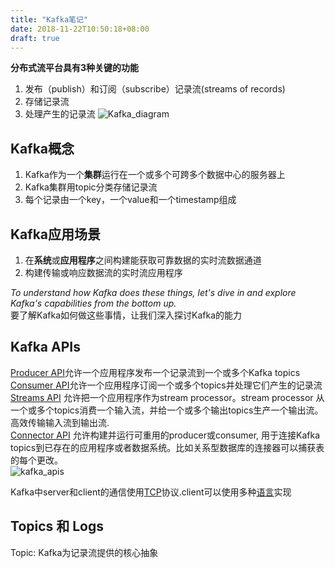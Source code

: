 ```yaml
---
title: "Kafka笔记"
date: 2018-11-22T10:50:18+08:00
draft: true
---
```


**分布式流平台具有3种关键的功能<br>**
1. 发布（publish）和订阅（subscribe）记录流(streams of records)<br>
2. 存储记录流<br>
3. 处理产生的记录流
![Kafka_diagram](http://kafka.apache.org/images/kafka_diagram.png)

## Kafka概念
1. Kafka作为一个**集群**运行在一个或多个可跨多个数据中心的服务器上<br>
2. Kafka集群用topic分类存储记录流<br>
3. 每个记录由一个key，一个value和一个timestamp组成<br>

## Kafka应用场景
1. 在**系统**或**应用程序**之间构建能获取可靠数据的实时流数据通道<br>
2. 构建传输或响应数据流的实时流应用程序

*To understand how Kafka does these things, let's dive in and explore Kafka's capabilities from the bottom up.* <br>
要了解Kafka如何做这些事情，让我们深入探讨Kafka的能力<br>

## Kafka APIs
[Producer API](http://kafka.apache.org/documentation.html#producerapi)允许一个应用程序发布一个记录流到一个或多个Kafka topics<br>
[Consumer API](http://kafka.apache.org/documentation.html#consumerapi)允许一个应用程序订阅一个或多个topics并处理它们产生的记录流<br>
[Streams API](http://kafka.apache.org/documentation/streams/) 允许把一个应用程序作为stream processor。stream processor 从一个或多个topics消费一个输入流，并给一个或多个输出topics生产一个输出流。 高效传输输入流到输出流.<br>
[Connector API](http://kafka.apache.org/documentation.html#connect) 允许构建并运行可重用的producer或consumer, 用于连接Kafka topics到已存在的应用程序或者数据系统。比如关系型数据库的连接器可以捕获表的每个更改。<br> 
![kafka_apis](http://kafka.apache.org/21/images/kafka-apis.png )

Kafka中server和client的通信使用[TCP](https://kafka.apache.org/protocol.html)协议.client可以使用多种[语言](https://cwiki.apache.org/confluence/display/KAFKA/Clients)实现

## Topics 和 Logs
Topic: Kafka为记录流提供的核心抽象
